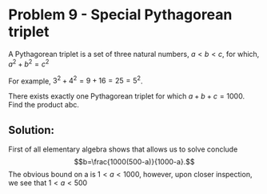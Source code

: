 # Problem 9 - Special Pythagorean triplet

A Pythagorean triplet is a set of three natural numbers, $a < b < c$, for which,
$a^2 + b^2 = c^2$

For example, $3^2 + 4^2 = 9 + 16 = 25 = 5^2$.

There exists exactly one Pythagorean triplet for which $a + b + c = 1000$.
Find the product abc.

## Solution:
First of all elementary algebra shows that allows us to solve conclude $$b=\frac{1000(500-a)}{1000-a}.$$ The obvious bound on a is $1<a<1000$, however, upon closer inspection, we see that $1<a<500$
